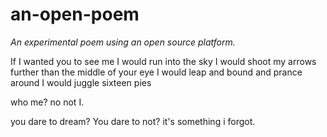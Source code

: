 # an-open-poem
*An experimental poem using an open source platform.*

If I wanted you to see me I would run into the sky
I would shoot my arrows further than
the middle of your eye
I would leap and bound and prance around
I would juggle sixteen pies

who me? no not I.

you dare to dream? You dare to not?
it's something i forgot.
